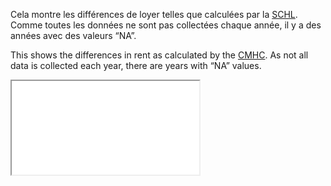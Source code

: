 Cela montre les différences de loyer telles que calculées par la
[SCHL](https://www.cmhc-schl.gc.ca/). Comme toutes les données ne sont
pas collectées chaque année, il y a des années avec des valeurs “NA”.

This shows the differences in rent as calculated by the
[CMHC](https://www.cmhc-schl.gc.ca/). As not all data is collected each
year, there are years with “NA” values.

<!-- embedding via directions here: https://lauriebaker.rbind.io/post/where_work/ -->

<iframe src="/leaflet/cmhc_mtl_rent.html">
</iframe>
